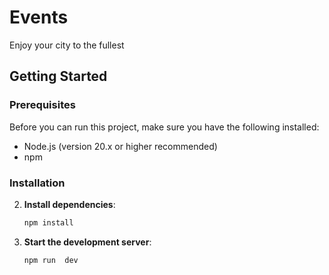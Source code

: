 # Events

Enjoy your city to the fullest


## Getting Started

### Prerequisites
Before you can run this project, make sure you have the following installed:
- Node.js (version 20.x or higher recommended)
- npm

### Installation
2. **Install dependencies**:
   ```bash
   npm install
   ```
3. **Start the development server**:
   ```bash
   npm run  dev
   ```